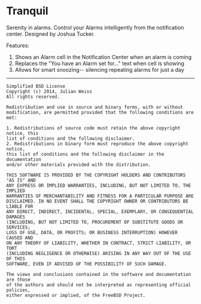 Tranquil
=======================

Serenity in alarms. Control your Alarms intelligently from the notification center. Designed by Joshua Tucker.

Features:
1. Shows an Alarm cell in the Notification Center when an alarm is coming
2. Replaces the "You have an Alarm set for..." text when cell is showing
3. Allows for smart snoozing-- silencing repeating alarms for just a day

---------------------------------------
	Simplified BSD License
	Copyright (c) 2014, Julian Weiss
	All rights reserved.

	Redistribution and use in source and binary forms, with or without
	modification, are permitted provided that the following conditions are met:

	1. Redistributions of source code must retain the above copyright notice, this
	list of conditions and the following disclaimer.
	2. Redistributions in binary form must reproduce the above copyright notice,
	this list of conditions and the following disclaimer in the documentation
	and/or other materials provided with the distribution.

	THIS SOFTWARE IS PROVIDED BY THE COPYRIGHT HOLDERS AND CONTRIBUTORS "AS IS" AND
	ANY EXPRESS OR IMPLIED WARRANTIES, INCLUDING, BUT NOT LIMITED TO, THE IMPLIED
	WARRANTIES OF MERCHANTABILITY AND FITNESS FOR A PARTICULAR PURPOSE ARE
	DISCLAIMED. IN NO EVENT SHALL THE COPYRIGHT OWNER OR CONTRIBUTORS BE LIABLE FOR
	ANY DIRECT, INDIRECT, INCIDENTAL, SPECIAL, EXEMPLARY, OR CONSEQUENTIAL DAMAGES
	(INCLUDING, BUT NOT LIMITED TO, PROCUREMENT OF SUBSTITUTE GOODS OR SERVICES;
	LOSS OF USE, DATA, OR PROFITS; OR BUSINESS INTERRUPTION) HOWEVER CAUSED AND
	ON ANY THEORY OF LIABILITY, WHETHER IN CONTRACT, STRICT LIABILITY, OR TORT
	(INCLUDING NEGLIGENCE OR OTHERWISE) ARISING IN ANY WAY OUT OF THE USE OF THIS
	SOFTWARE, EVEN IF ADVISED OF THE POSSIBILITY OF SUCH DAMAGE.

	The views and conclusions contained in the software and documentation are those
	of the authors and should not be interpreted as representing official policies,
	either expressed or implied, of the FreeBSD Project.
